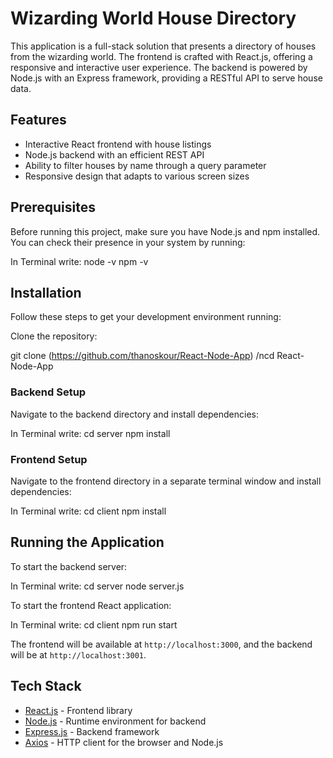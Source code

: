 
# Wizarding World House Directory

This application is a full-stack solution that presents a directory of houses from the wizarding world. The frontend is crafted with React.js, offering a responsive and interactive user experience. The backend is powered by Node.js with an Express framework, providing a RESTful API to serve house data.

## Features

- Interactive React frontend with house listings
- Node.js backend with an efficient REST API
- Ability to filter houses by name through a query parameter
- Responsive design that adapts to various screen sizes

## Prerequisites

Before running this project, make sure you have Node.js and npm installed. You can check their presence in your system by running:

In Terminal write:
node -v
npm -v

## Installation

Follow these steps to get your development environment running:

Clone the repository:

git clone (https://github.com/thanoskour/React-Node-App)
/ncd React-Node-App


### Backend Setup

Navigate to the backend directory and install dependencies:


In Terminal write:
cd server
npm install

### Frontend Setup

Navigate to the frontend directory in a separate terminal window and install dependencies:

In Terminal write:
cd client
npm install


## Running the Application

To start the backend server:

In Terminal write:
cd server
node server.js 


To start the frontend React application:

In Terminal write:
cd client
npm run start


The frontend will be available at `http://localhost:3000`, and the backend will be at `http://localhost:3001`.

## Tech Stack

- [React.js](https://reactjs.org/) - Frontend library
- [Node.js](https://nodejs.org/en/) - Runtime environment for backend
- [Express.js](https://expressjs.com/) - Backend framework
- [Axios](https://github.com/axios/axios) - HTTP client for the browser and Node.js


